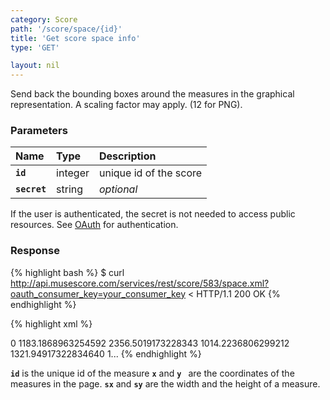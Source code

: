 ```yaml
---
category: Score
path: '/score/space/{id}'
title: 'Get score space info'
type: 'GET'

layout: nil
---
```


Send back the bounding boxes around the measures in the graphical representation. A scaling factor may apply. (12 for PNG).

### Parameters

Name 			 |  Type     | Description     |
:----------------|:----------|:----------------|
**`id`**     	 | integer    | unique id of the score 	|
**`secret`**     | string    | _optional_ 	   |
  
If the user is authenticated, the secret is not needed to access public resources. See [OAuth](#/authentication) for authentication.   


### Response

{% highlight bash %}
$ curl http://api.musescore.com/services/rest/score/583/space.xml?oauth_consumer_key=your_consumer_key
< HTTP/1.1 200 OK
{% endhighlight %}

{% highlight xml %}
<?xml version="1.0" encoding="utf-8"?>
  <elements is_array="true">
    <element>
       <id>0</id>
       <x>1183.1868963254592</x>
       <y>2356.5019173228343</y>
       <sx>1014.2236806299212</sx>
       <sy>1321.9491732283464</sy><page>0</page>
    </element>
    <element><id>1</id>...</element>
  </elements>
 {% endhighlight %}

**`id`** is the unique id of the measure
**`x`** and **`y `** are the coordinates of the measures in the page.
**`sx`** and **`sy`** are the width and the height of a measure.
